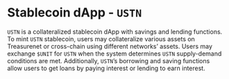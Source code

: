 # Stablecoin dApp - `USTN`

`USTN` is a collateralized stablecoin dApp with savings and lending functions. To mint `USTN` stablecoin, users may collateralize various assets on Treasurenet or cross-chain using different networks’ assets. Users may exchange `$UNIT` for `USTN` when the system determines `USTN` supply-demand conditions are met. Additionally, `USTN`’s borrowing and saving functions allow users to get loans by paying interest or lending to earn interest.
